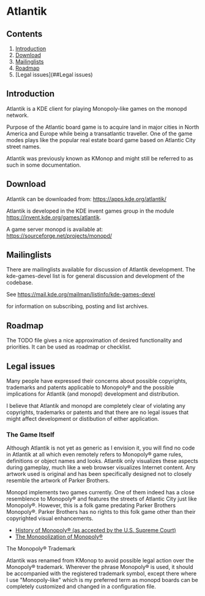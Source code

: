 # Atlantik
## Contents

1. [Introduction](##Introduction)
2. [Download](##Download)
3. [Mailinglists](##Mailinglists)
4. [Roadmap](##Roadmap)
5. [Legal issues](##Legal issues)

## Introduction

Atlantik is a KDE client for playing Monopoly-like games on the monopd
network.

Purpose of the Atlantic board game is to acquire land in major cities in
North America and Europe while being a transatlantic traveller. One of the
game modes plays like the popular real estate board game based on Atlantic
City street names.

Atlantik was previously known as KMonop and might still be referred to as
such in some documentation.

## Download

Atlantik can be downloaded from:
https://apps.kde.org/atlantik/

Atlantik is developed in the KDE invent games group in the module
https://invent.kde.org/games/atlantik.

A game server monopd is available at:
https://sourceforge.net/projects/monopd/


## Mailinglists

There are mailinglists available for discussion of Atlantik development. The
kde-games-devel list is for general discussion and development of the
codebase.

See https://mail.kde.org/mailman/listinfo/kde-games-devel

for information on subscribing, posting and list archives.

## Roadmap

The TODO file gives a nice approximation of desired functionality and
priorities. It can be used as roadmap or checklist.

## Legal issues

Many people have expressed their concerns about possible copyrights,
trademarks and patents applicable to Monopoly® and the possible implications
for Atlantik (and monopd) development and distribution.

I believe that Atlantik and monopd are completely clear of violating any
copyrights, trademarks or patents and that there are no legal issues that
might affect development or distibution of either application.

### The Game Itself

Although Atlantik is not yet as generic as I envision it,
you will find no code in Atlantik at all which even remotely
refers to Monopoly® game rules, definitions or object names and looks.
Atlantik only visualizes these aspects during gameplay, much like a web
browser visualizes Internet content. Any artwork used is original and has
been specifically designed not to closely resemble the artwork of Parker
Brothers.

Monopd implements two games currently. One of them indeed has a close
resemblence to Monopoly® and features the streets of Atlantic City just
like Monopoly®. However, this is a folk game predating Parker Brothers
Monopoly®. Parker Brothers has no rights to this folk game other than
their copyrighted visual enhancements.

* [History of Monopoly® (as accepted by the U.S. Supreme Court)](https://web.archive.org/web/20020322215411/http://www.antimonopoly.com/graphics/evolution.gif)
* [The Monopolization of Monopoly®](http://www.adena.com/adena/mo/)

The Monopoly® Trademark

Atlantik was renamed from KMonop to avoid possible legal action over
the Monopoly® trademark. Wherever the phrase Monopoly® is used, it
should be accompanied with the registered trademark symbol, except
there where I use "Monopoly-like" which is my preferred term as
monopd boards can be completely customized and changed in a
configuration file.
